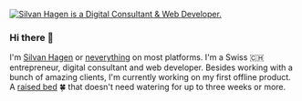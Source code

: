 [![Silvan Hagen is a Digital Consultant & Web Developer.](https://silvanhagen.com/wp-content/uploads/2019/04/silvan-hagen-wordpress-digital-consultant-fb.png)](https://silvanhagen.com)


### Hi there 👋

I'm [Silvan Hagen](https://silvanhagen.com/now) or [neverything](https://neverything.me) on most platforms. I'm a Swiss 🇨🇭 entrepreneur, digital consultant and web developer. Besides working with a bunch of amazing clients, I'm currently working on my first offline product. A [raised bed](https://krumm-fein.ch) 🍀 that doesn't need watering for up to three weeks or more.
